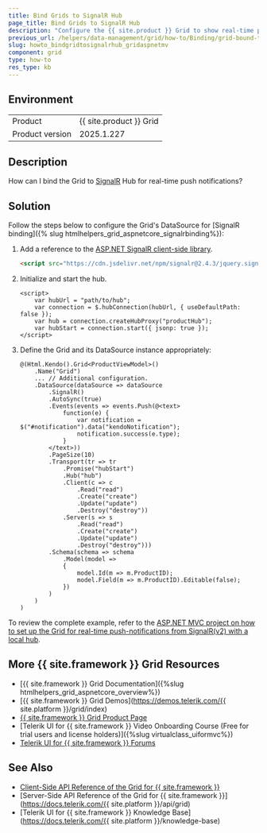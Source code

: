 ```yaml
---
title: Bind Grids to SignalR Hub
page_title: Bind Grids to SignalR Hub
description: "Configure the {{ site.product }} Grid to show real-time push-notifications from SignalR(v2) with local hub."
previous_url: /helpers/data-management/grid/how-to/Binding/grid-bound-to-signalr, /html-helpers/data-management/grid/how-to/Binding/grid-bound-to-signalr
slug: howto_bindgridtosignalrhub_gridaspnetmv
component: grid
type: how-to
res_type: kb
---
```


## Environment

<table>
 <tr>
  <td>Product</td>
  <td>{{ site.product }} Grid</td>
 </tr>
 <tr>
  <td>Product version</td>
  <td>2025.1.227</td>
 </tr>
</table>

## Description

How can I bind the Grid to [SignalR](https://learn.microsoft.com/en-us/aspnet/signalr/overview/getting-started/) Hub for real-time push notifications?

## Solution

Follow the steps below to configure the Grid's DataSource for [SignalR binding]({% slug htmlhelpers_grid_aspnetcore_signalrbinding%}):

1. Add a reference to the [ASP.NET SignalR client-side library](https://learn.microsoft.com/en-us/aspnet/signalr/overview/guide-to-the-api/hubs-api-guide-javascript-client).

    ```HTML
    <script src="https://cdn.jsdelivr.net/npm/signalr@2.4.3/jquery.signalR.min.js"></script>
    ```

1. Initialize and start the hub.

    ```JS
    <script>
        var hubUrl = "path/to/hub";
        var connection = $.hubConnection(hubUrl, { useDefaultPath: false });
        var hub = connection.createHubProxy("productHub");
        var hubStart = connection.start({ jsonp: true });
    </script>
    ```

1. Define the Grid and its DataSource instance appropriately: 

    ```HtmlHelper
    @(Html.Kendo().Grid<ProductViewModel>()
        .Name("Grid")
        ... // Additional configuration.
        .DataSource(dataSource => dataSource
            .SignalR()
            .AutoSync(true)
            .Events(events => events.Push(@<text>
                function(e) {
                    var notification = $("#notification").data("kendoNotification");
                    notification.success(e.type);
                }
            </text>))
            .PageSize(10)
            .Transport(tr => tr
                .Promise("hubStart")
                .Hub("hub")
                .Client(c => c
                    .Read("read")
                    .Create("create")
                    .Update("update")
                    .Destroy("destroy"))
                .Server(s => s
                    .Read("read")
                    .Create("create")
                    .Update("update")
                    .Destroy("destroy")))
            .Schema(schema => schema
                .Model(model =>
                {
                    model.Id(m => m.ProductID);
                    model.Field(m => m.ProductID).Editable(false);
                })
            )
        )
    )
    ```

To review the complete example, refer to the [ASP.NET MVC project on how to set up the Grid for real-time push-notifications from SignalR(v2) with a local hub](https://github.com/telerik/ui-for-aspnet-mvc-examples/tree/master/Telerik.Examples.Mvc/Telerik.Examples.Mvc/Areas/GridSignalR).

## More {{ site.framework }} Grid Resources

* [{{ site.framework }} Grid Documentation]({%slug htmlhelpers_grid_aspnetcore_overview%})
* [{{ site.framework }} Grid Demos](https://demos.telerik.com/{{ site.platform }}/grid/index)
* [{{ site.framework }} Grid Product Page](https://www.telerik.com/aspnet-mvc/grid)
* [Telerik UI for {{ site.framework }} Video Onboarding Course (Free for trial users and license holders)]({%slug virtualclass_uiformvc%})
* [Telerik UI for {{ site.framework }} Forums](https://www.telerik.com/forums/aspnet-mvc)

## See Also

* [Client-Side API Reference of the Grid for {{ site.framework }}](https://docs.telerik.com/kendo-ui/api/javascript/ui/grid)
* [Server-Side API Reference of the Grid for {{ site.framework }}](https://docs.telerik.com/{{ site.platform }}/api/grid)
* [Telerik UI for {{ site.framework }} Knowledge Base](https://docs.telerik.com/{{ site.platform }}/knowledge-base)
